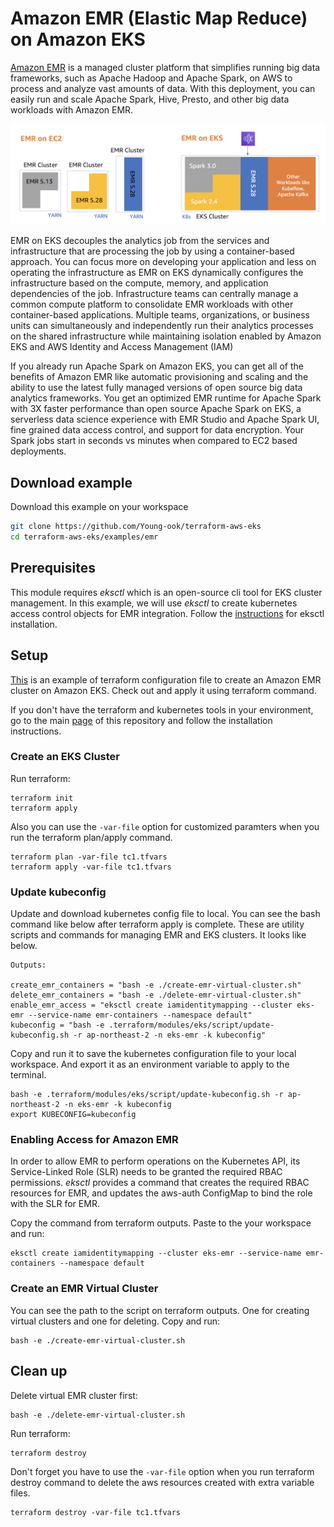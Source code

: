 # Amazon EMR (Elastic Map Reduce) on Amazon EKS
[Amazon EMR](https://aws.amazon.com/emr/) is a managed cluster platform that simplifies running big data frameworks, such as Apache Hadoop and Apache Spark, on AWS to process and analyze vast amounts of data. With this deployment, you can easily run and scale Apache Spark, Hive, Presto, and other big data workloads with Amazon EMR.

![aws-emr-on-eks-diagram](../../images/aws-emr-on-eks-diagram.png)

EMR on EKS decouples the analytics job from the services and infrastructure that are processing the job by using a container-based approach. You can focus more on developing your application and less on operating the infrastructure as EMR on EKS dynamically configures the infrastructure based on the compute, memory, and application dependencies of the job. Infrastructure teams can centrally manage a common compute platform to consolidate EMR workloads with other container-based applications. Multiple teams, organizations, or business units can simultaneously and independently run their analytics processes on the shared infrastructure while maintaining isolation enabled by Amazon EKS and AWS Identity and Access Management (IAM)

If you already run Apache Spark on Amazon EKS, you can get all of the benefits of Amazon EMR like automatic provisioning and scaling and the ability to use the latest fully managed versions of open source big data analytics frameworks. You get an optimized EMR runtime for Apache Spark with 3X faster performance than open source Apache Spark on EKS, a serverless data science experience with EMR Studio and Apache Spark UI, fine grained data access control, and support for data encryption. Your Spark jobs start in seconds vs minutes when compared to EC2 based deployments.

## Download example
Download this example on your workspace
```sh
git clone https://github.com/Young-ook/terraform-aws-eks
cd terraform-aws-eks/examples/emr
```

## Prerequisites
This module requires *eksctl* which is an open-source cli tool for EKS cluster management. In this example, we will use *eksctl* to create kubernetes access control objects for EMR integration. Follow the [instructions](https://github.com/weaveworks/eksctl#installation) for eksctl installation.

## Setup
[This](https://github.com/Young-ook/terraform-aws-eks/blob/main/examples/emr/main.tf) is an example of terraform configuration file to create an Amazon EMR cluster on Amazon EKS. Check out and apply it using terraform command.

If you don't have the terraform and kubernetes tools in your environment, go to the main [page](https://github.com/Young-ook/terraform-aws-eks) of this repository and follow the installation instructions.

### Create an EKS Cluster
Run terraform:
```
terraform init
terraform apply
```
Also you can use the `-var-file` option for customized paramters when you run the terraform plan/apply command.
```
terraform plan -var-file tc1.tfvars
terraform apply -var-file tc1.tfvars
```

### Update kubeconfig
Update and download kubernetes config file to local. You can see the bash command like below after terraform apply is complete. These are utility scripts and commands for managing EMR and EKS clusters. It looks like below.
```
Outputs:

create_emr_containers = "bash -e ./create-emr-virtual-cluster.sh"
delete_emr_containers = "bash -e ./delete-emr-virtual-cluster.sh"
enable_emr_access = "eksctl create iamidentitymapping --cluster eks-emr --service-name emr-containers --namespace default"
kubeconfig = "bash -e .terraform/modules/eks/script/update-kubeconfig.sh -r ap-northeast-2 -n eks-emr -k kubeconfig"
```

Copy and run it to save the kubernetes configuration file to your local workspace. And export it as an environment variable to apply to the terminal.
```
bash -e .terraform/modules/eks/script/update-kubeconfig.sh -r ap-northeast-2 -n eks-emr -k kubeconfig
export KUBECONFIG=kubeconfig
```

### Enabling Access for Amazon EMR
In order to allow EMR to perform operations on the Kubernetes API, its Service-Linked Role (SLR) needs to be granted the required RBAC permissions. *eksctl* provides a command that creates the required RBAC resources for EMR, and updates the aws-auth ConfigMap to bind the role with the SLR for EMR.

Copy the command from terraform outputs. Paste to the your workspace and run:
```
eksctl create iamidentitymapping --cluster eks-emr --service-name emr-containers --namespace default
```

### Create an EMR Virtual Cluster
You can see the path to the script on terraform outputs. One for creating virtual clusters and one for deleting. Copy and run:
```
bash -e ./create-emr-virtual-cluster.sh
```

## Clean up
Delete virtual EMR cluster first:
```
bash -e ./delete-emr-virtual-cluster.sh
```

Run terraform:
```
terraform destroy
```
Don't forget you have to use the `-var-file` option when you run terraform destroy command to delete the aws resources created with extra variable files.
```
terraform destroy -var-file tc1.tfvars
```
